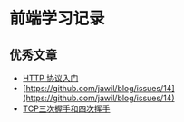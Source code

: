 # 前端学习记录

## 优秀文章

- [HTTP 协议入门](http://www.ruanyifeng.com/blog/2016/08/http.html)
- [https://github.com/jawil/blog/issues/14](https://github.com/jawil/blog/issues/14)
- [TCP三次握手和四次挥手](http://www.jianshu.com/p/4e20b273487b)
